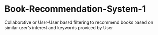 # Book-Recommendation-System-1
Collaborative or User-User 
based filtering to recommend books based 
on similar user’s interest and keywords 
provided by User. 
